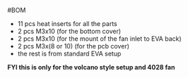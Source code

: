 #BOM
- 11 pcs heat inserts for all the parts 
- 2 pcs M3x10 (for the bottom cover)
- 2 pcs M3x10 (for the mount of the fan inlet to EVA back)
- 2 pcs M3x(8 or 10) (for the pcb cover)
- the rest is from standard EVA setup

**FYI this is only for the volcano style setup and 4028 fan**